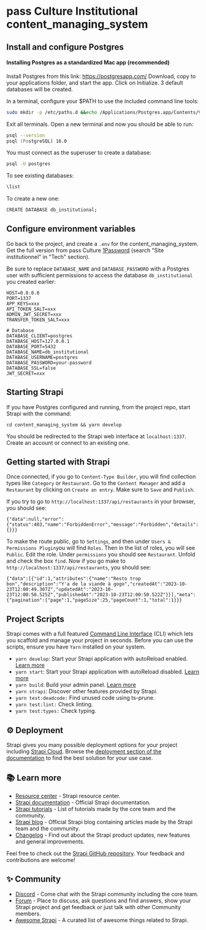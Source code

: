 # pass Culture Institutional content_managing_system

## Install and configure Postgres

#### Installing Postgres as a standardized Mac app (recommended)

Install Postgres from this link:
https://postgresapp.com/
Download, copy to your applications folder, and start the app.
Click on Initialize.
3 default databases will be created.

In a terminal, configure your $PATH to use the included command line tools:

```zsh
sudo mkdir -p /etc/paths.d &&echo /Applications/Postgres.app/Contents/Versions/latest/bin | sudo tee /etc/paths.d/postgresapp
```

Exit all terminals. Open a new terminal and now you should be able to run:

```zsh
psql --version
psql (PostgreSQL) 16.0
```

You must connect as the superuser to create a database:

```bash
psql -U postgres
```

To see existing databases:

```bash
\list
```

To create a new one:

```bash
CREATE DATABASE db_institutional;
```

## Configure environment variables

Go back to the project, and create a `.env` for the content_managing_system. Get the full version from pass Culture [1Password](https://team-passculture.1password.com/) (search "Site institutionnel" in "Tech" section).

Be sure to replace `DATABASE_NAME` and `DATABASE_PASSWORD` with a Postgres user with sufficient permissions to access the database `db_institutional` you created earlier:

```
HOST=0.0.0.0
PORT=1337
APP_KEYS=xxx
API_TOKEN_SALT=xxx
ADMIN_JWT_SECRET=xxx
TRANSFER_TOKEN_SALT=xxx

# Database
DATABASE_CLIENT=postgres
DATABASE_HOST=127.0.0.1
DATABASE_PORT=5432
DATABASE_NAME=db_institutional
DATABASE_USERNAME=postgres
DATABASE_PASSWORD=your-password
DATABASE_SSL=false
JWT_SECRET=xxx
```

## Starting Strapi

If you have Postgres configured and running, from the project repo, start Strapi with the command:

```
cd content_managing_system && yarn develop
```

You should be redirected to the Strapi web interface at `localhost:1337`.
Create an account or connect to an existing one.

## Getting started with Strapi

Once connected, if you go to `Content-Type Builder`, you will find collection types like `Category` or `Restaurant`.
Go to the `Content Manager` and add a `Restaurant` by clicking on `Create an entry`.
Make sure to `Save` and `Publish`.

If you try to go to `http://localhost:1337/api/restaurants` in your browser, you should see:

```
{"data":null,"error":{"status":403,"name":"ForbiddenError","message":"Forbidden","details":{}}}
```

To make the route public, go to `Settings`, and then under `Users & Permissions Plugin`you will find `Roles`.
Then in the list of roles, you will see `Public`. Edit the role.
Under `permissions` you should see `Restaurant`. Unfold and check the box `find`.
Now if you go make to `http://localhost:1337/api/restaurants`, you should see:

```
{"data":[{"id":1,"attributes":{"name":"Resto trop bon","description":"Y'a de la viande à gogo","createdAt":"2023-10-23T12:00:49.307Z","updatedAt":"2023-10-23T12:00:50.525Z","publishedAt":"2023-10-23T12:00:50.522Z"}}],"meta":{"pagination":{"page":1,"pageSize":25,"pageCount":1,"total":1}}}
```

## Project Scripts

Strapi comes with a full featured [Command Line Interface](https://docs.strapi.io/dev-docs/cli) (CLI) which lets you scaffold and manage your project in seconds.
Before you can use the scripts, ensure you have `Yarn` installed on your system.

- `yarn develop`: Start your Strapi application with autoReload enabled. [Learn more](https://docs.strapi.io/dev-docs/cli#strapi-develop)
- `yarn start`: Start your Strapi application with autoReload disabled. [Learn more](https://docs.strapi.io/dev-docs/cli#strapi-start)
- `yarn build`: Build your admin panel. [Learn more](https://docs.strapi.io/dev-docs/cli#strapi-build)
- `yarn strapi`: Discover other features provided by Strapi.
- `yarn test:deadcode:` Find unused code using ts-prune.
- `yarn test:lint:` Check linting.
- `yarn test:types:` Check typing.

## ⚙️ Deployment

Strapi gives you many possible deployment options for your project including [Strapi Cloud](https://cloud.strapi.io). Browse the [deployment section of the documentation](https://docs.strapi.io/dev-docs/deployment) to find the best solution for your use case.

## 📚 Learn more

- [Resource center](https://strapi.io/resource-center) - Strapi resource center.
- [Strapi documentation](https://docs.strapi.io) - Official Strapi documentation.
- [Strapi tutorials](https://strapi.io/tutorials) - List of tutorials made by the core team and the community.
- [Strapi blog](https://strapi.io/blog) - Official Strapi blog containing articles made by the Strapi team and the community.
- [Changelog](https://strapi.io/changelog) - Find out about the Strapi product updates, new features and general improvements.

Feel free to check out the [Strapi GitHub repository](https://github.com/strapi/strapi). Your feedback and contributions are welcome!

## ✨ Community

- [Discord](https://discord.strapi.io) - Come chat with the Strapi community including the core team.
- [Forum](https://forum.strapi.io/) - Place to discuss, ask questions and find answers, show your Strapi project and get feedback or just talk with other Community members.
- [Awesome Strapi](https://github.com/strapi/awesome-strapi) - A curated list of awesome things related to Strapi.
